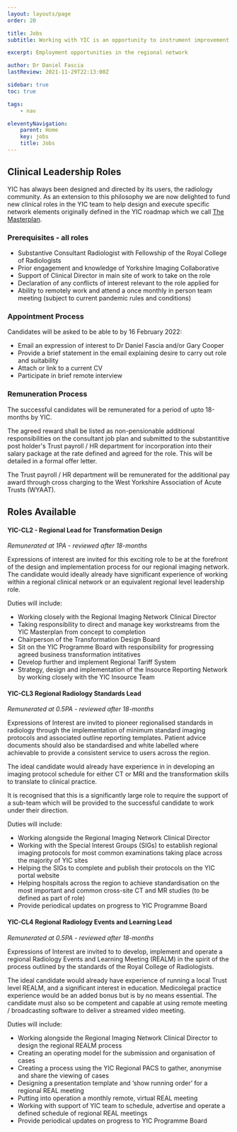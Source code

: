```yaml
---
layout: layouts/page
order: 20 

title: Jobs
subtitle: Working with YIC is an opportunity to instrument improvement on a large regional scale to help shape and design our regional radiology network of the future.

excerpt: Employment opportunities in the regional network

author: Dr Daniel Fascia
lastReview: 2021-11-29T22:13:00Z

sidebar: true
toc: true

tags:
    - nav

eleventyNavigation:
    parent: Home
    key: jobs
    title: Jobs
---
```


## Clinical Leadership Roles

YIC has always been designed and directed by its users, the radiology community. As an extension to this philosophy we are now delighted to fund new clinical roles in the YIC team to help design and execute specific network elements originally defined in the YIC roadmap which we call [The Masterplan](/about/#the-masterplan).

### Prerequisites - all roles

* Substantive Consultant Radiologist with Fellowship of the Royal College of Radiologists
* Prior engagement and knowledge of Yorkshire Imaging Collaborative
* Support of Clinical Director in main site of work to take on the role
* Declaration of any conflicts of interest relevant to the role applied for
* Ability to remotely work and attend a once monthly in person team meeting (subject to current pandemic rules and conditions)

### Appointment Process 

Candidates will be asked to be able to by 16 February 2022:

* Email an expression of interest to Dr Daniel Fascia and/or Gary Cooper
* Provide a brief statement in the email explaining desire to carry out role and suitability
* Attach or link to a current CV
* Participate in brief remote interview

### Remuneration Process 

The successful candidates will be remunerated for a period of upto 18-months by YIC.

The agreed reward shall be listed as non-pensionable additional responsibilities on the consultant job plan and submitted to the substantitive post holder's Trust payroll / HR department for incorporation into their salary package at the rate defined and agreed for the role. This will be detailed in a formal offer letter.

The Trust payroll / HR department will be remunerated for the additional pay award through cross charging to the West Yorkshire Association of Acute Trusts (WYAAT).

## Roles Available

#### YIC-CL2 - Regional Lead for Transformation Design

*Remunerated at 1PA - reviewed after 18-months*

Expressions of interest are invited for this exciting role to be at the forefront of the design and implementation process for our regional imaging network. The candidate would ideally already have significant experience of working within a regional clinical network or an equivalent regional level leadership role.

Duties will include:

* Working closely with the Regional Imaging Network Clinical Director
* Taking responsibility to direct and manage key workstreams from the YIC Masterplan from concept to completion
* Chairperson of the Transformation Design Board
* Sit on the YIC Programme Board with responsibility for progressing agreed business transformation intitatives
* Develop further and implement Regional Tariff System
* Strategy, design and implementation of the Insource Reporting Network by working closely with the YIC Insource Team

#### YIC-CL3 Regional Radiology Standards Lead

*Remunerated at 0.5PA - reviewed after 18-months*

Expressions of Interest are invited to pioneer regionalised standards in radiology through the implementation of minimum standard imaging protocols and associated outline reporting templates. Patient advice documents should also be standardised and white labelled where achievable to provide a consistent service to users across the region.

The ideal candidate would already have experience in in developing an imaging protocol schedule for either CT or MRI and the transformation skills to translate to clinical practice.

It is recognised that this is a significantly large role to require the support of a sub-team which will be provided to the successful candidate to work under their direction.

Duties will include:

* Working alongside the Regional Imaging Network Clinical Director
* Working with the Special Interest Groups (SIGs) to establish regional imaging protocols for most common examinations taking place across the majority of YIC sites
* Helping the SIGs to complete and publish their protocols on the YIC portal website
* Helping hospitals across the region to achieve standardisation on the most important and common cross-site CT and MR studies (to be defined as part of role)
* Provide periodical updates on progress to YIC Programme Board

#### YIC-CL4 Regional Radiology Events and Learning Lead

*Remunerated at 0.5PA - reviewed after 18-months*

Expressions of Interest are invited to to develop, implement and operate a regional Radiology Events and Learning Meeting (REALM) in the spirit of the process outlined by the standards of the Royal College of Radiologists.

The ideal candidate would already have experience of running a local Trust level REALM, and a significant interest in education. Medicolegal practice experience would be an added bonus but is by no means essential. The candidate must also so be competent and capable at using remote meeting / broadcasting software to deliver a streamed video meeting.

Duties will include:

* Working alongside the Regional Imaging Network Clinical Director to design the regional REALM process
* Creating an operating model for the submission and organisation of cases
* Creating a process using the YIC Regional PACS to gather, anonymise and share the viewing of cases
* Designing a presentation template and ‘show running order’ for a regional REAL meeting
* Putting into operation a monthly remote, virtual REAL meeting
* Working with support of YIC team to schedule, advertise and operate a defined schedule of regional REAL meetings
* Provide periodical updates on progress to YIC Programme Board

